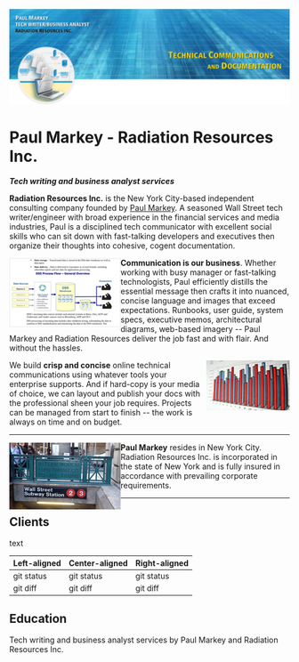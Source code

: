 ![Paul Markey banner](/images/GitHubBanner.jpg)


# Paul Markey - Radiation Resources Inc.
***Tech writing and business analyst services***

**Radiation Resources Inc.** is the New York City-based independent consulting company founded by [Paul Markey](mailto:Paul@PaulMarkey.com). A seasoned Wall Street tech writer/engineer with broad experience in the financial services and media industries, Paul is a disciplined tech communicator with excellent social skills who can sit down with fast-talking developers and executives then organize their thoughts into cohesive, cogent documentation.

<img align="left" width="200" height="124" src="/images/FlowDiagram.jpg">**Communication is our business**. Whether working with busy manager or fast-talking technologists, Paul efficiently distills the essential message then crafts it into nuanced, concise language and images that exceed expectations. Runbooks, user guide, system specs, executive memos, architectural diagrams, web-based imagery -- Paul Markey and Radiation Resources deliver the job fast and with flair. And without the hassles. 

<img align="right" width="150" height="90" src="/images/TableGraphic1.jpg">We build **crisp and concise** online technical communications using whatever tools your enterprise supports. And if hard-copy is your media of choice, we can layout and publish your docs with the professional sheen your job requires. Projects can be managed from start to finish -- the work is always on time and on budget. 


_____

<img align="left" width="200" height="120" src="/images/SubwayWallSt.jpg">**Paul Markey** resides in New York City. Radiation Resources Inc. is incorporated in the state of New York and is fully insured in accordance with prevailing corporate requirements.


_____

## Clients

text

| Left-aligned           | Center-aligned           | Right-aligned           |
| :---                   | :---                     | :---                    |
| git status             | git status               | git status              |
| git diff               | git diff                 | git diff                |

## Education



Tech writing and business analyst services by Paul Markey and Radiation Resources Inc. 
